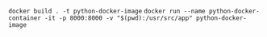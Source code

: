 `docker build . -t python-docker-image`
`docker run --name python-docker-container -it -p 8000:8000 -v "$(pwd):/usr/src/app" python-docker-image`